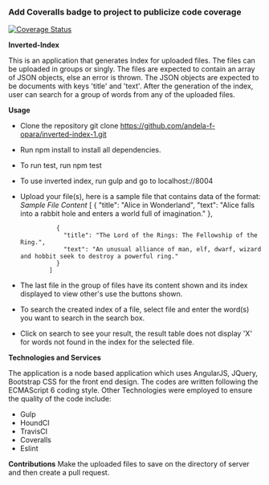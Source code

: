 ### Add Coveralls badge to project to publicize code coverage
[![Coverage Status](https://coveralls.io/repos/github/andela-f-opara/inverted-index/badge.svg?branch=master)](https://coveralls.io/github/andela-f-opara/inverted-index?branch=master)

**Inverted-Index**

This is an application that generates Index for uploaded files. The files can be uploaded in groups or singly. The files are expected to contain an array of JSON objects, else an error is thrown. The JSON objects are expected to be documents with keys 'title' and 'text'. After the generation of the index, user can search for a group of words from any of the uploaded files.

**Usage**

- Clone the repository git clone https://github.com/andela-f-opara/inverted-index-1.git
- Run npm install to install all dependencies.
- To run test, run npm test
- To use inverted index, run gulp and go to localhost://8004
- Upload your file(s), here is a sample file that contains data of the format:
  *Sample File Content*
              [
                {
                  "title": "Alice in Wonderland",
                  "text": "Alice falls into a rabbit hole and enters a world full of imagination."
                },

                {
                  "title": "The Lord of the Rings: The Fellowship of the Ring.",
                  "text": "An unusual alliance of man, elf, dwarf, wizard and hobbit seek to destroy a powerful ring."
                }
              ]

- The last file in the group of files have its content shown and its index displayed to view other's use the buttons shown.
- To search the created index of a file, select file and enter the word(s) you want to search in the search box.
- Click on search to see your result, the result table does not display 'X' for words not found in the index for the selected file.

**Technologies and Services**

The application is a node based application which uses AngularJS, JQuery, Bootstrap CSS for the front end design. The codes are written following the ECMAScript 6 coding style. 
Other Technologies were employed to ensure the quality of the code include:
- Gulp
- HoundCI
- TravisCI
- Coveralls
- Eslint

**Contributions**
Make the uploaded files to save on the directory of server and then create a pull request.



